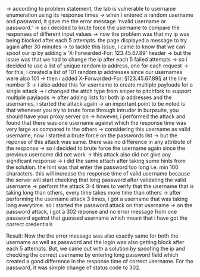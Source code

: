 -> according to problem statement, the lab is vulnerable to username enumeration using its response times
-> when i entered a random username and password, it gave me the error message 'nvalid username or password.'
-> so i decided to brute force the username to compare the responses of different input values
-> now the problem was that my ip was being blocked after each 5 attempts. the page displayed a message to try again after 30 minutes
-> to tackle this issue, i came to know that we can spoof our ip by adding a 'X-Forwarded-For: 123.45.67.89' header
-> but the issue was that we had to change the ip after each 5 failed attempts
-> so i decided to use a list of unique random ip address, one for each request
-> for this, i created a list of 101 random ip addresses since our usernames were also 101
-> then i added X-Forwarded-For: §123.45.67.89§ at the line number 3
-> i also added this for username to create multiple payloads for a single attack
-> i changed the attch type from sniper to pitchfork to support multiple paylaods
-> after adding lists for both ip addresses and the usernames, i started the attack again
-> an important point to be noted is that whenever you try to brute force through intruder in burpsuite, you should have your proxy server on
-> however, i performed the attack and found that there was one username against which the response time was very large as compared to the others
-> considering this username as valid username, now i started a brute force on the passwords list
-> but the reponse of this attack was same. there was no difference in any attribute of the response
-> so i decided to brute force the username again since the previous username did not work
-> this attack also did not give any significant response
-> i did the same attach after taking some hints from the solution. the hint was that enter the password too long i.e. min 100 characters. this will increase the response time of valid username because the server will start checking that long password after validating the valid username
-> perform the attack 3-4 times to verify that the username that is taking long than others, every time takes more time than others
-> after performing the username attack 3 times, i got a username that was taking long everytime. so i started the password attack on that username
-> on the password attack, i got a 302 reponse and no error message from one password against that guessed username which meant that i have got the correct credentials

Result: Now the the error message was also exactly same for both the username as well as password and the login was also getting block after each 5 attempts. But, we came out with a solution by spoofing the ip and checking the correct username by entering long password field which created a good difference in the response time of correct username. For the password, it was simple change of status code to 302.